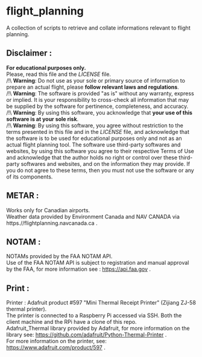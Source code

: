 # flight_planning
A collection of scripts to retrieve and collate informations relevant to flight planning.

## Disclaimer :
**For educational purposes only.**<br>
Please, read this file and the *LICENSE* file.<br>
/!\ **Warning**: Do not use as your sole or primary source of information to prepare an actual flight, please **follow relevant laws and regulations**.<br>
/!\ **Warning**: The software is provided "as is" without any warranty, express or implied. It is your responsibility to cross-check all information that may be supplied by the software for pertinence, completeness, and accuracy.<br>
/!\ **Warning**: By using this software, you acknowledge that **your use of this software is at your sole risk**.<br>
/!\ **Warning**: By using this software, you agree without restriction to the terms presented in this file and in the *LICENSE* file, and acknowledge that the software is to be used for educational purposes only and not as an actual flight planning tool. The software use third-party softwares and websites, by using this software you agree to their respective Terms of Use and acknowledge that the author holds no right or control over these third-party softwares and websites, and on the information they may provide. If you do not agree to these terms, then you must not use the software or any of its components.

## METAR :
Works only for Canadian airports.<br>
Weather data provided by Environment Canada and NAV CANADA via https.//flightplanning.navcanada.ca .

## NOTAM :
NOTAMs provided by the FAA NOTAM API.<br>
Use of the FAA NOTAM API is subject to registration and manual approval by the FAA, for more information see : https://api.faa.gov .

## Print :
Printer : Adafruit product #597 "Mini Thermal Receipt Printer" (Zijiang ZJ-58 thermal printer).<br>
The printer is connected to a Raspberry Pi accessed via SSH. Both the client machine and the RPi have a clone of this repo.<br>
Adafruit_Thermal library provided by Adafruit, for more information on the library see: https://github.com/adafruit/Python-Thermal-Printer .<br>
For more information on the printer, see: https://www.adafruit.com/product/597 .
